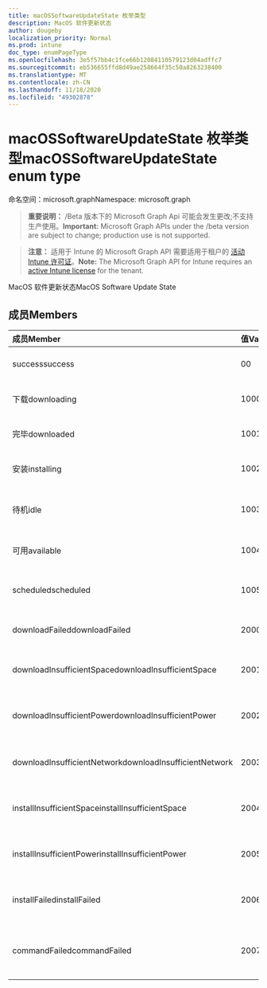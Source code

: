 ```yaml
---
title: macOSSoftwareUpdateState 枚举类型
description: MacOS 软件更新状态
author: dougeby
localization_priority: Normal
ms.prod: intune
doc_type: enumPageType
ms.openlocfilehash: 3e5f57bb4c1fce66b12084110579123d04adffc7
ms.sourcegitcommit: eb536655ffd8d49ae258664f35c50a8263238400
ms.translationtype: MT
ms.contentlocale: zh-CN
ms.lasthandoff: 11/18/2020
ms.locfileid: "49302878"
---
```

# <a name="macossoftwareupdatestate-enum-type"></a><span data-ttu-id="aa39c-103">macOSSoftwareUpdateState 枚举类型</span><span class="sxs-lookup"><span data-stu-id="aa39c-103">macOSSoftwareUpdateState enum type</span></span>

<span data-ttu-id="aa39c-104">命名空间：microsoft.graph</span><span class="sxs-lookup"><span data-stu-id="aa39c-104">Namespace: microsoft.graph</span></span>

> <span data-ttu-id="aa39c-105">**重要说明：** /Beta 版本下的 Microsoft Graph Api 可能会发生更改;不支持生产使用。</span><span class="sxs-lookup"><span data-stu-id="aa39c-105">**Important:** Microsoft Graph APIs under the /beta version are subject to change; production use is not supported.</span></span>

> <span data-ttu-id="aa39c-106">**注意：** 适用于 Intune 的 Microsoft Graph API 需要适用于租户的 [活动 Intune 许可证](https://go.microsoft.com/fwlink/?linkid=839381)。</span><span class="sxs-lookup"><span data-stu-id="aa39c-106">**Note:** The Microsoft Graph API for Intune requires an [active Intune license](https://go.microsoft.com/fwlink/?linkid=839381) for the tenant.</span></span>

<span data-ttu-id="aa39c-107">MacOS 软件更新状态</span><span class="sxs-lookup"><span data-stu-id="aa39c-107">MacOS Software Update State</span></span>

## <a name="members"></a><span data-ttu-id="aa39c-108">成员</span><span class="sxs-lookup"><span data-stu-id="aa39c-108">Members</span></span>
|<span data-ttu-id="aa39c-109">成员</span><span class="sxs-lookup"><span data-stu-id="aa39c-109">Member</span></span>|<span data-ttu-id="aa39c-110">值</span><span class="sxs-lookup"><span data-stu-id="aa39c-110">Value</span></span>|<span data-ttu-id="aa39c-111">Description</span><span class="sxs-lookup"><span data-stu-id="aa39c-111">Description</span></span>|
|:---|:---|:---|
|<span data-ttu-id="aa39c-112">success</span><span class="sxs-lookup"><span data-stu-id="aa39c-112">success</span></span>|<span data-ttu-id="aa39c-113">0</span><span class="sxs-lookup"><span data-stu-id="aa39c-113">0</span></span>|<span data-ttu-id="aa39c-114">成功安装软件更新</span><span class="sxs-lookup"><span data-stu-id="aa39c-114">The software update successfully installed</span></span>|
|<span data-ttu-id="aa39c-115">下载</span><span class="sxs-lookup"><span data-stu-id="aa39c-115">downloading</span></span>|<span data-ttu-id="aa39c-116">1000</span><span class="sxs-lookup"><span data-stu-id="aa39c-116">1000</span></span>|<span data-ttu-id="aa39c-117">正在下载软件更新</span><span class="sxs-lookup"><span data-stu-id="aa39c-117">The software update is being downloaded</span></span>|
|<span data-ttu-id="aa39c-118">完毕</span><span class="sxs-lookup"><span data-stu-id="aa39c-118">downloaded</span></span>|<span data-ttu-id="aa39c-119">1001</span><span class="sxs-lookup"><span data-stu-id="aa39c-119">1001</span></span>|<span data-ttu-id="aa39c-120">已下载软件更新</span><span class="sxs-lookup"><span data-stu-id="aa39c-120">The software update has been downloaded</span></span>|
|<span data-ttu-id="aa39c-121">安装</span><span class="sxs-lookup"><span data-stu-id="aa39c-121">installing</span></span>|<span data-ttu-id="aa39c-122">1002</span><span class="sxs-lookup"><span data-stu-id="aa39c-122">1002</span></span>|<span data-ttu-id="aa39c-123">正在安装软件更新</span><span class="sxs-lookup"><span data-stu-id="aa39c-123">The software update is being installed</span></span>|
|<span data-ttu-id="aa39c-124">待机</span><span class="sxs-lookup"><span data-stu-id="aa39c-124">idle</span></span>|<span data-ttu-id="aa39c-125">1003</span><span class="sxs-lookup"><span data-stu-id="aa39c-125">1003</span></span>|<span data-ttu-id="aa39c-126">对此软件更新不执行任何操作</span><span class="sxs-lookup"><span data-stu-id="aa39c-126">No action is being taken on this software update</span></span>|
|<span data-ttu-id="aa39c-127">可用</span><span class="sxs-lookup"><span data-stu-id="aa39c-127">available</span></span>|<span data-ttu-id="aa39c-128">1004</span><span class="sxs-lookup"><span data-stu-id="aa39c-128">1004</span></span>|<span data-ttu-id="aa39c-129">软件更新在设备上可用</span><span class="sxs-lookup"><span data-stu-id="aa39c-129">The software update is available on the device</span></span>|
|<span data-ttu-id="aa39c-130">scheduled</span><span class="sxs-lookup"><span data-stu-id="aa39c-130">scheduled</span></span>|<span data-ttu-id="aa39c-131">1005</span><span class="sxs-lookup"><span data-stu-id="aa39c-131">1005</span></span>|<span data-ttu-id="aa39c-132">已在设备上安排软件更新</span><span class="sxs-lookup"><span data-stu-id="aa39c-132">The software update has been scheduled on the device</span></span>|
|<span data-ttu-id="aa39c-133">downloadFailed</span><span class="sxs-lookup"><span data-stu-id="aa39c-133">downloadFailed</span></span>|<span data-ttu-id="aa39c-134">2000</span><span class="sxs-lookup"><span data-stu-id="aa39c-134">2000</span></span>|<span data-ttu-id="aa39c-135">软件更新下载失败</span><span class="sxs-lookup"><span data-stu-id="aa39c-135">The software update download has failed</span></span>|
|<span data-ttu-id="aa39c-136">downloadInsufficientSpace</span><span class="sxs-lookup"><span data-stu-id="aa39c-136">downloadInsufficientSpace</span></span>|<span data-ttu-id="aa39c-137">2001</span><span class="sxs-lookup"><span data-stu-id="aa39c-137">2001</span></span>|<span data-ttu-id="aa39c-138">空间不足，无法下载更新</span><span class="sxs-lookup"><span data-stu-id="aa39c-138">There is not enough space to download the update</span></span>|
|<span data-ttu-id="aa39c-139">downloadInsufficientPower</span><span class="sxs-lookup"><span data-stu-id="aa39c-139">downloadInsufficientPower</span></span>|<span data-ttu-id="aa39c-140">2002</span><span class="sxs-lookup"><span data-stu-id="aa39c-140">2002</span></span>|<span data-ttu-id="aa39c-141">没有足够的功率来下载更新</span><span class="sxs-lookup"><span data-stu-id="aa39c-141">There is not enough power to download the update</span></span>|
|<span data-ttu-id="aa39c-142">downloadInsufficientNetwork</span><span class="sxs-lookup"><span data-stu-id="aa39c-142">downloadInsufficientNetwork</span></span>|<span data-ttu-id="aa39c-143">2003</span><span class="sxs-lookup"><span data-stu-id="aa39c-143">2003</span></span>|<span data-ttu-id="aa39c-144">网络容量不足，无法下载更新</span><span class="sxs-lookup"><span data-stu-id="aa39c-144">There is insufficient network capacity to download the update</span></span>|
|<span data-ttu-id="aa39c-145">installInsufficientSpace</span><span class="sxs-lookup"><span data-stu-id="aa39c-145">installInsufficientSpace</span></span>|<span data-ttu-id="aa39c-146">2004</span><span class="sxs-lookup"><span data-stu-id="aa39c-146">2004</span></span>|<span data-ttu-id="aa39c-147">空间不足，无法安装更新</span><span class="sxs-lookup"><span data-stu-id="aa39c-147">There is not enough space to install the update</span></span>|
|<span data-ttu-id="aa39c-148">installInsufficientPower</span><span class="sxs-lookup"><span data-stu-id="aa39c-148">installInsufficientPower</span></span>|<span data-ttu-id="aa39c-149">2005</span><span class="sxs-lookup"><span data-stu-id="aa39c-149">2005</span></span>|<span data-ttu-id="aa39c-150">没有足够的电源来安装更新</span><span class="sxs-lookup"><span data-stu-id="aa39c-150">There is not enough power to install the update</span></span>|
|<span data-ttu-id="aa39c-151">installFailed</span><span class="sxs-lookup"><span data-stu-id="aa39c-151">installFailed</span></span>|<span data-ttu-id="aa39c-152">2006</span><span class="sxs-lookup"><span data-stu-id="aa39c-152">2006</span></span>|<span data-ttu-id="aa39c-153">安装因未指定原因而失败</span><span class="sxs-lookup"><span data-stu-id="aa39c-153">Installation has failed for an unspecified reason</span></span>|
|<span data-ttu-id="aa39c-154">commandFailed</span><span class="sxs-lookup"><span data-stu-id="aa39c-154">commandFailed</span></span>|<span data-ttu-id="aa39c-155">2007</span><span class="sxs-lookup"><span data-stu-id="aa39c-155">2007</span></span>|<span data-ttu-id="aa39c-156">由于未指定的原因，计划更新命令失败</span><span class="sxs-lookup"><span data-stu-id="aa39c-156">The schedule update command has failed for an unspecified reason</span></span>|




